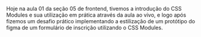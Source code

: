 Hoje na aula 01 da seção 05 de frontend, tivemos a introdução do CSS Modules e sua utilização em prática através da aula ao vivo, e logo após fizemos um desafio prático implementando a estilização de um protótipo do figma de um formulário de inscrição utilizando o CSS Modules. 